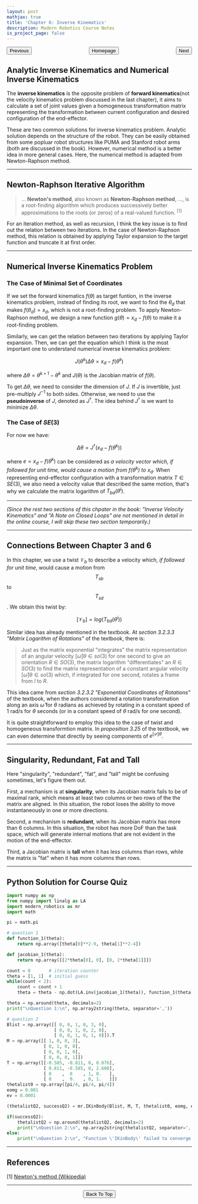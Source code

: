 ```yaml
---
layout: post
mathjax: true
title: 'Chapter 6: Inverse Kinematics'
description: Modern Robotics Course Notes
is_project_page: false
---
```


<p style="text-align:center;">
<button type="button" onclick="window.location.href='index.html';">Homepage</button>
<span style="float:left;"><button type="button" onclick="window.location.href='ch5.html';">Previous</button></span>
<span style="float:right;"><button type="button" onclick="window.location.href='ch7.html';">Next</button></span>
</p>


## Analytic Inverse Kinematics and Numerical Inverse Kinematics

The **inverse kinematics** is the opposite problem of **forward kinematics**(not the velocity kinematics problem discussed in the last chapter), it aims to calculate a set of joint values given a homogeneous transformation matrix representing the transformation between current configuration and desired configuration of the end-effector. 

These are two common solutions for inverse kinematics problem. Analytic solution depends on the structure of the robot. They can be easily obtained from some popluar robot structures like PUMA and Stanford robot arms (both are discussed in the book). However, numerical method is a better idea in more general cases. Here, the numerical method is adapted from Newton-Raphson method.

***

## Newton-Raphson Iterative Algorithm

> ... **Newton's method**, also known as **Newton-Raphson method**, ..., is a root-finding algorithm which produces successively better approximations to the roots (or zeros) of a real-valued function. <sup>[1]</sup>

For an iteration method, as well as recursion, I think the key issue is to find out the relation between two iterations. In the case of Newton-Raphson method, this relation is obtained by applying Taylor expansion to the target function and truncate it at first order.

***

## Numerical Inverse Kinematics Problem

### The Case of Minimal Set of Coordinates

If we set the forward kinematics $f(\theta)$ as target funtion, in the inverse kinematics problem, instead of finding its root, we want to find the $\theta_d$ that makes $f(\theta_d) = x_d$, which is not a root-finding problem. To apply Newton-Raphson method, we design a new function $g(\theta) = x_d - f(\theta)$ to make it a root-finding problem.

Similarly, we can get the relation between two iterations by applying Taylor expansion. Then, we can get the equation which I think is the most important one to understand numerical inverse kinematics problem:

$$
J(\theta^k)\Delta\theta = x_d - f(\theta^k)
$$

where $\Delta\theta = \theta^{k+1} - \theta^k$ and $J(\theta)$ is the Jacobian matrix of $f(\theta)$.

To get $\Delta\theta$, we need to consider the dimension of $J$. If $J$ is invertible, just pre-multiply $J^{-1}$ to both sides. Otherwise, we need to use the **pseudoinverse** of $J$, denoted as $J^{\dagger}$. The idea behind $J^{\dagger}$ is we want to minimize $\Delta\theta$.

### The Case of $SE(3)$

For now we have:

$$
\Delta\theta = J^{\dagger} (x_d - f(\theta^k))
$$

where $e = x_d - f(\theta^k)$ can be considered as *a velocity vector which, if followed for unit time, would cause a motion from $f(\theta^k)$ to $x_d$*. When representing end-effector configuration with a transformation matrix $T \in SE(3)$, we also need a velocity value that described the same motion, that's why we calculate the matrix logarithm of $T_{bd}(\theta^i)$.

***

*(Since the rest two sections of this chpater in the book: "Inverse Velocity Kinematics" and "A Note on Closed Loops" are not mentioned in detail in the online course, I will skip these two section temporarily.)*

***

## Connections Between Chapter 3 and 6

In this chapter, we use a twist $\mathcal{V}_b$ to describe a velocity which, *if followed for unit time*, would cause a motion from $$T_{sb}$$ to $$T_{sd}$$. We obtain this twist by:

$$
[\mathcal{V}_b] = log(T_{bd}(\theta^i))
$$

Similar idea has already mentioned in the textbook. At *section 3.2.3.3 "Matrix Logarithm of Rotations"* of the textbook, there is:

> Just as the matrix exponential "integrates" the matrix representation of an angular velocity $[\hat{\omega}]\theta \in so(3)$ for one second to give an orientation $R \in SO(3)$, the matrix logarithm "differentiates" an $R \in SO(3)$ to find the matrix representation of a constant angular velocity $[\hat{\omega}]\theta \in so(3)$ which, if integrated for one second, rotates a frame from $I$ to $R$.

This idea came from *section 3.2.3.2 "Exponential Coordinates of Rotations"* of the textbook, when the authors considered a rotation transformation along an axis $\hat{\omega}$ for $\theta$ radians as achieved by rotating in a constant speed of 1 rad/s for $\theta$ seconds (or in a constant speed of $\theta$ rad/s for one second).

It is quite straightforward to employ this idea to the case of twist and homogeneous transformtion matrix. In *proposition 3.25* of the textbook, we can even determine that directly by seeing components of $e^{[\mathcal{S}]\theta}$.

***

## Singularity, Redundant, Fat and Tall

Here "singularity", "redundant", "fat", and "tall" might be confusing sometimes, let's figure them out.

First, a mechanism is at **singularity**, when its Jacobian matrix fails to be of maximal rank, which means at least two columns or two rows of the the matrix are aligned. In this situation, the robot loses the ability to move instantaneously in one or more directions.

Second, a mechanism is **redundant**, when its Jacobian matrix has more than 6 columns. In this situation, the robot has more DoF than the task space, which will generate internal motions that are not evident in the motion of the end-effector.

Third, a Jacobian matrix is **tall** when it has less columns than rows, while the matrix is "fat" when it has more columns than rows.

***

## Python Solution for Course Quiz

~~~python
import numpy as np
from numpy import linalg as LA
import modern_robotics as mr
import math

pi = math.pi

# question 1
def function_1(theta):
    return np.array([theta[0]**2-9, theta[1]**2-4])

def jacobian_1(theta):
    return np.array([[2*theta[0], 0], [0, 2*theta[1]]])

count = 0       # iteration counter
theta = [1, 1]  # initial guess
while(count < 2):
    count = count + 1
    theta = theta - np.dot(LA.inv(jacobian_1(theta)), function_1(theta))

theta = np.around(theta, decimals=2)
print("\nQuestion 1:\n", np.array2string(theta, separator=','))

# question 2
Blist = np.array([[ 0, 0, 1, 0, 3, 0],
                  [ 0, 0, 1, 0, 2, 0],
                  [ 0, 0, 1, 0, 1, 0]]).T
M = np.array([[ 1, 0, 0, 3],
              [ 0, 1, 0, 0],
              [ 0, 0, 1, 0],
              [ 0, 0, 0, 1]])
T = np.array([[-0.585, -0.811, 0, 0.076],
              [ 0.811, -0.585, 0, 2.608],
              [ 0    ,  0    , 1, 0.   ],
              [ 0    ,  0.   , 0, 1.   ]])
thetalist0 = np.array([pi/4, pi/4, pi/4])
eomg = 0.001
ev = 0.0001

(thetalistQ2, successQ2) = mr.IKinBody(Blist, M, T, thetalist0, eomg, ev)

if(successQ2):
    thetalistQ2 = np.around(thetalistQ2, decimals=2)
    print("\nQuestion 2:\n", np.array2string(thetalistQ2, separator=','))
else:
    print("\nQuestion 2:\n", "Function \'IKinBody\' failed to converge.")
~~~

***

## References

[1] [Newton's method (Wikipedia)](https://en.wikipedia.org/wiki/Newton%27s_method)

***

<p style="text-align:center;">
<button type="button" onclick="window.location.href='#top';">Back To Top</button>
<p>
